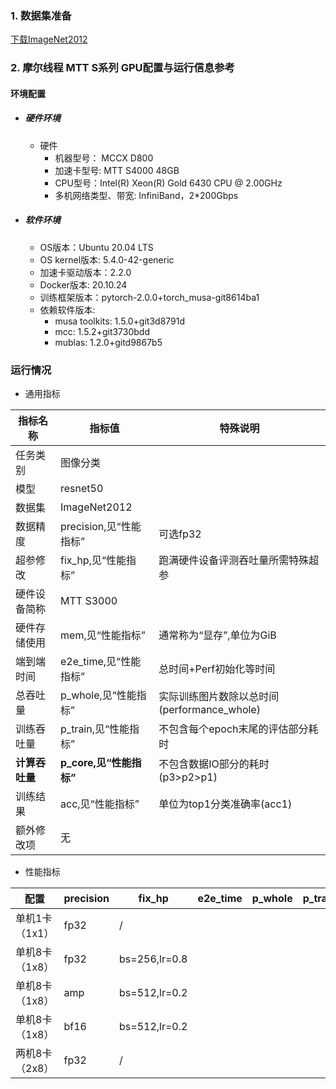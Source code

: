### 1. 数据集准备
[下载ImageNet2012](../../benchmarks/resnet50) 

### 2. 摩尔线程 MTT S系列 GPU配置与运行信息参考
#### 环境配置
- ##### 硬件环境
    - 硬件
      - 机器型号： MCCX D800
      - 加速卡型号: MTT S4000 48GB
      - CPU型号：Intel(R) Xeon(R) Gold 6430 CPU @ 2.00GHz
      - 多机网络类型、带宽: InfiniBand，2*200Gbps
    
- ##### 软件环境
   - OS版本：Ubuntu 20.04 LTS
   - OS kernel版本: 5.4.0-42-generic
   - 加速卡驱动版本：2.2.0
   - Docker版本: 20.10.24
   - 训练框架版本：pytorch-2.0.0+torch_musa-git8614ba1
   - 依赖软件版本:
     - musa toolkits: 1.5.0+git3d8791d
     - mcc: 1.5.2+git3730bdd
     - mublas: 1.2.0+gitd9867b5

### 运行情况

* 通用指标

| 指标名称       | 指标值                  | 特殊说明                              |
| -------------- | ----------------------- | ------------------------------------- |
| 任务类别       | 图像分类                |                                       |
| 模型           | resnet50                |                                       |
| 数据集         | ImageNet2012            |                                       |
| 数据精度       | precision,见“性能指标”  | 可选fp32                    |
| 超参修改 | fix_hp,见“性能指标” | 跑满硬件设备评测吞吐量所需特殊超参 |
| 硬件设备简称   | MTT S3000         |                                       |
| 硬件存储使用   | mem,见“性能指标”        | 通常称为“显存”,单位为GiB              |
| 端到端时间     | e2e_time,见“性能指标”   | 总时间+Perf初始化等时间               |
| 总吞吐量       | p_whole,见“性能指标”    | 实际训练图片数除以总时间(performance_whole) |
| 训练吞吐量     | p_train,见“性能指标”    | 不包含每个epoch末尾的评估部分耗时     |
| **计算吞吐量** | **p_core,见“性能指标”** | 不包含数据IO部分的耗时(p3>p2>p1)      |
| 训练结果       | acc,见“性能指标”        | 单位为top1分类准确率(acc1)            |
| 额外修改项     | 无                      |                                       |

* 性能指标

| 配置               | precision | fix_hp | e2e_time | p_whole | p_train | p_core | acc  | mem |
| ------------------ | --------- | ---- | ---- | ---- | ---- | ---- |  ---- | ---- |
| 单机1卡（1x1） | fp32 | / |  |  |     |  | / | / |
| 单机8卡（1x8） | fp32 |bs=256,lr=0.8 |     |     |   |    | /| 25.0/48.0 |
| 单机8卡（1x8） | amp |bs=512,lr=0.2 |     |     |   |    | 73.08| 26.2/48.0 |
| 单机8卡（1x8） | bf16 |bs=512,lr=0.2 |     |     |   |    | /| 25.7/48.0 |
| 两机8卡（2x8） | fp32 | / |  |  |     |  | /| /|
